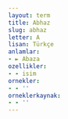 ```yaml
---
layout: term
title: Abhaz
slug: abhaz
letter: A
lisan: Türkçe
anlamlar:
- ► Abaza
ozellikler:
- - isim
ornekler:
- - ''
orneklerkaynak:
- - ''
---
```

